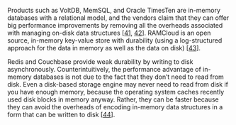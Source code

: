 
Products such as VoltDB, MemSQL, and Oracle TimesTen are in-memory databases with a relational model,
and the vendors claim that they can offer big performance improvements by removing all the overheads
associated with managing on-disk data structures
[[41](ch03.html#Stonebraker2007ub),
[42](ch03.html#VoltDB2014uj)].
RAMCloud is an open source, in-memory key-value store with durability (using a log-structured
approach for the data in memory as well as the data on disk)
[[43](ch03.html#Rumble2014vz)]. 
Redis and Couchbase provide weak durability by writing to disk asynchronously. 
Counterintuitively, the performance advantage of in-memory databases is not due to the fact that
they don’t need to read from disk. Even a disk-based storage engine may never need to read from disk
if you have enough memory, because the operating system caches recently used disk blocks in memory
anyway. Rather, they can be faster because they can avoid the overheads of encoding in-memory data
structures in a form that can be written to disk
[[44](ch03.html#Harizopoulos2008jb)].